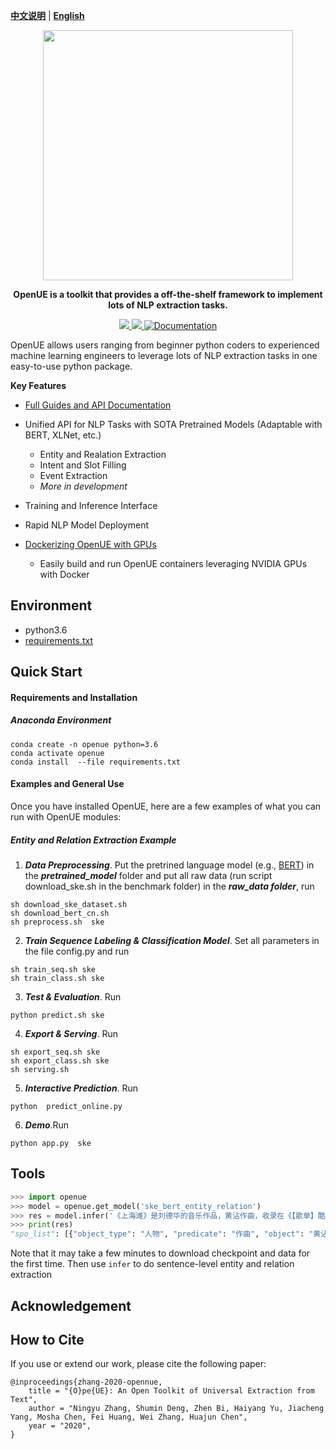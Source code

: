 [**中文说明**](https://github.com/zjunlp/openue/blob/master/README_CN.md) | [**English**](https://github.com/zjunlp/openue/)
<p align="center">
    <a href="https://github.com/zjunlp/openue"> <img src="https://raw.githubusercontent.com/zjunlp/openue/master/docs/images/logo.png" width="400"/></a>
</p>

<p align="center">
<strong> OpenUE is a toolkit that provides a off-the-shelf framework to implement lots of NLP extraction tasks. 
    </strong>
</p>
    <p align="center">
    <a href="https://badge.fury.io/py/openue">
        <img src="https://badge.fury.io/py/openue.svg">
    </a>
    <a href="https://github.com/zjunlp/openue/blob/master/LICENSE">
        <img src="https://img.shields.io/github/license/zjunlp/openue">
    </a>
        <a href="http://openue.top">
        <img alt="Documentation" src="https://img.shields.io/website/http/huggingface.co/transformers/index.html.svg?down_color=red&down_message=offline&up_message=online">
    </a>
</p>


OpenUE allows users ranging from beginner python coders to experienced machine learning engineers to leverage
lots of NLP extraction  tasks in one easy-to-use python package.

**Key Features**

  - [Full Guides and API Documentation](https://openue-docs.readthedocs.io/en/latest/) 

  - Unified API for NLP Tasks with SOTA Pretrained Models (Adaptable with BERT, XLNet, etc.)
    - Entity and Realation Extraction
    - Intent and Slot Filling
    - Event Extraction
    - <em> More in development </em>
  - Training and Inference Interface
  - Rapid NLP Model Deployment
  - [Dockerizing OpenUE with GPUs](https://hub.docker.com/r/)
    - Easily build and run OpenUE containers leveraging NVIDIA GPUs with Docker
## Environment
  - python3.6
  - [requirements.txt](https://github.com/zjunlp/openue/blob/master/requirements.txt) 

## Quick Start

#### Requirements and Installation

##### Anaconda Environment

```
conda create -n openue python=3.6
conda activate openue
conda install  --file requirements.txt 
```

#### Examples and General Use

Once you have installed OpenUE, here are a few examples of what you can run with OpenUE modules:

##### Entity and Relation Extraction Example

1. ***Data Preprocessing***. Put the pretrined language model (e.g., [BERT](https://github.com/google-research/bert)) in the ***pretrained_model*** folder and put all raw data (run script download_ske.sh in the benchmark folder) in the ***raw_data folder***, run
```
sh download_ske_dataset.sh
sh download_bert_cn.sh
sh preprocess.sh  ske
```
2. ***Train Sequence Labeling & Classification Model***. Set all parameters in the file config.py and run 
```
sh train_seq.sh ske
sh train_class.sh ske
```

3. ***Test & Evaluation***. Run 

```
python predict.sh ske
```
4. ***Export & Serving***. Run
```
sh export_seq.sh ske
sh export_class.sh ske
sh serving.sh
```
5. ***Interactive Prediction***. Run
```
python  predict_online.py
```
6. ***Demo***.Run
```
python app.py  ske
```
## Tools

```python
>>> import openue
>>> model = openue.get_model('ske_bert_entity_relation')
>>> res = model.infer('《上海滩》是刘德华的音乐作品，黄沾作曲，收录在《【歌单】酷我热门单曲合辑》专辑中')
>>> print(res)
"spo_list": [{"object_type": "人物", "predicate": "作曲", "object": "黄沾", "subject_type": "歌曲", "subject": "上海滩"}, {"object_type": "音乐专辑", "predicate": "所属专辑", "object": "【歌单】酷我热门单曲合辑", "subject_type": "歌曲", "subject": "上海滩"}, {"object_type": "人物", "predicate": "歌手", "object": "刘德华", "subject_type": "歌曲", "subject": "上海滩"}]
```
Note that it may take a few minutes to download checkpoint and data for the first time. Then use `infer` to do sentence-level entity and relation extraction

## Acknowledgement

## How to Cite

If you use or extend our work, please cite the following paper:

```
@inproceedings{zhang-2020-opennue,
    title = "{O}pe{UE}: An Open Toolkit of Universal Extraction from Text",
    author = "Ningyu Zhang, Shumin Deng, Zhen Bi, Haiyang Yu, Jiacheng Yang, Mosha Chen, Fei Huang, Wei Zhang, Huajun Chen",
    year = "2020",
}
```
